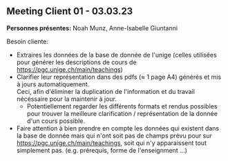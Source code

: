 ## Meeting Client 01 - 03.03.23

__Personnes présentes:__ Noah Munz, Anne-Isabelle Giuntanni

Besoin cliente: 
- Extraires les données de la base de donnée de l'unige
(celles utilisées pour générer les descriptions de cours de https://pgc.unige.ch/main/teachings)
- Clarifier leur représentation dans des pdfs (≈ 1 page A4) générés et mis à jours automatiquement.  
Ceci, afin d'éliminer la duplication de l'information et du travail nécéssaire pour la maintenir à jour.
    - Potentiellement regarder les différents formats et rendus possibles pour trouver la meilleure clarification / représentation de la donnée d'un cours possible. 
- Faire attention à bien prendre en compte les données qui existent dans la base de donnée
mais qui n'ont soit pas de champs prévu pour sur https://pgc.unige.ch/main/teachings,
soit qui n'y apparaissent tout simplement pas. 
(e.g. prérequis, forme de l'enseignment ...)
